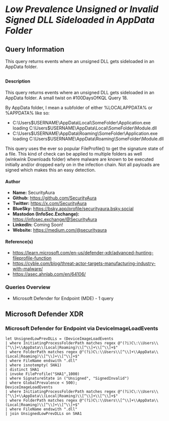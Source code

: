 # *Low Prevalence Unsigned or Invalid Signed DLL Sideloaded in AppData Folder*

## Query Information

This query returns events where an unsigned DLL gets sideloaded in an AppData folder.

##

#### Description

This query returns events where an unsigned DLL gets sideloaded in an AppData folder. A small twist on #100DaysOfKQL Query 18.

By AppData folder, I mean a subfolder of either %LOCALAPPDATA% or %APPDATA% like so:

- C:\Users\$USERNAME\AppData\Local\SomeFolder\Application.exe loading C:\Users\$USERNAME\AppData\Local\SomeFolder\Module.dll
- C:\Users\$USERNAME\AppData\Roaming\SomeFolder\Application.exe loading C:\Users\$USERNAME\AppData\Roaming\SomeFolder\Module.dll

This query uses the ever so popular FileProfile() to get the signature state of a file. This kind of check can be applied to multiple folders as well (winkwink Downloads folder) where malware are known to be executed initially and/or dropped early on in the infection chain. Not all payloads are signed which makes this an easy detection.

#### Author <Optional>
- **Name:** SecurityAura
- **Github:** https://github.com/SecurityAura
- **Twitter:** https://x.com/SecurityAura
- **BlueSky:** https://bsky.app/profile/securityaura.bsky.social
- **Mastodon (InfoSec.Exchange):** https://infosec.exchange/@SecurityAura
- **LinkedIn:** Coming Soon!
- **Website:** https://medium.com/@securityaura

#### Reference(s)

- https://learn.microsoft.com/en-us/defender-xdr/advanced-hunting-fileprofile-function
- https://cyble.com/blog/threat-actor-targets-manufacturing-industry-with-malware/
- https://asec.ahnlab.com/en/64106/

### Queries Overview ###

- Microsoft Defender for Endpoint (MDE) - 1 query

## Microsoft Defender XDR ##
### Microsoft Defender for Endpoint via DeviceImageLoadEvents ###
```KQL
let UnsignedLowPrevDLLs = (DeviceImageLoadEvents
| where InitiatingProcessFolderPath matches regex @"(?i)C\:\\Users\\[^\\]+\\AppData\\(Local|Roaming)\\[^\\]+\\[^\\]+$"
| where FolderPath matches regex @"(?i)C\:\\Users\\[^\\]+\\AppData\\(Local|Roaming)\\[^\\]+\\[^\\]+$"
| where FileName endswith ".dll"
| where isnotempty( SHA1)
| distinct SHA1
| invoke FileProfile("SHA1",1000)
| where SignatureState in ("Unsigned", "SignedInvalid")
| where GlobalPrevalence < 500);
DeviceImageLoadEvents
| where InitiatingProcessFolderPath matches regex @"(?i)C\:\\Users\\[^\\]+\\AppData\\(Local|Roaming)\\[^\\]+\\[^\\]+$"
| where FolderPath matches regex @"(?i)C\:\\Users\\[^\\]+\\AppData\\(Local|Roaming)\\[^\\]+\\[^\\]+$"
| where FileName endswith ".dll"
| join UnsignedLowPrevDLLs on SHA1
```
